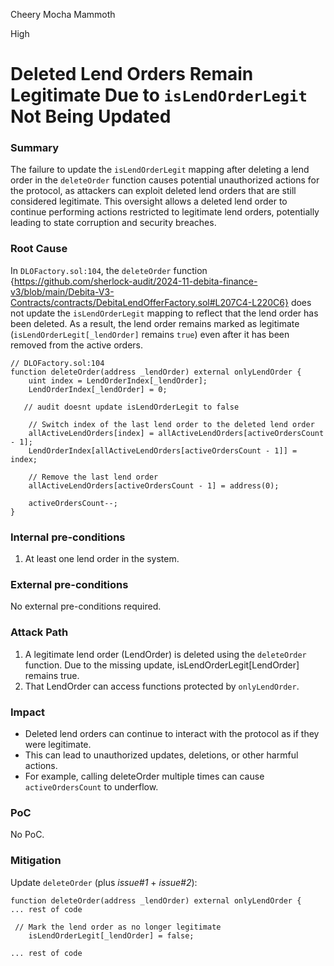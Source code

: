 Cheery Mocha Mammoth

High

# Deleted Lend Orders Remain Legitimate Due to `isLendOrderLegit` Not Being Updated

### Summary

The failure to update the `isLendOrderLegit` mapping after deleting a lend order in the `deleteOrder` function causes potential unauthorized actions for the protocol, as attackers can exploit deleted lend orders that are still considered legitimate. This oversight allows a deleted lend order to continue performing actions restricted to legitimate lend orders, potentially leading to state corruption and security breaches.

### Root Cause

In `DLOFactory.sol:104`, the `deleteOrder` function {https://github.com/sherlock-audit/2024-11-debita-finance-v3/blob/main/Debita-V3-Contracts/contracts/DebitaLendOfferFactory.sol#L207C4-L220C6} does not update the `isLendOrderLegit` mapping to reflect that the lend order has been deleted. As a result, the lend order remains marked as legitimate (`isLendOrderLegit[_lendOrder]` remains `true`) even after it has been removed from the active orders.
```solidity
// DLOFactory.sol:104
function deleteOrder(address _lendOrder) external onlyLendOrder {
    uint index = LendOrderIndex[_lendOrder];
    LendOrderIndex[_lendOrder] = 0;

   // audit doesnt update isLendOrderLegit to false

    // Switch index of the last lend order to the deleted lend order
    allActiveLendOrders[index] = allActiveLendOrders[activeOrdersCount - 1];
    LendOrderIndex[allActiveLendOrders[activeOrdersCount - 1]] = index;

    // Remove the last lend order
    allActiveLendOrders[activeOrdersCount - 1] = address(0);

    activeOrdersCount--;
}
```

### Internal pre-conditions

1. At least one lend order in the system.

### External pre-conditions

No external pre-conditions required.

### Attack Path

1. A legitimate lend order (LendOrder) is deleted using the `deleteOrder` function.
Due to the missing update, isLendOrderLegit[LendOrder] remains true.
2. That LendOrder can access functions protected by `onlyLendOrder`.

### Impact

 - Deleted lend orders can continue to interact with the protocol as if they were legitimate.
 - This can lead to unauthorized updates, deletions, or other harmful actions.
 - For example, calling deleteOrder multiple times can cause `activeOrdersCount` to underflow.

### PoC

No PoC.

### Mitigation

Update `deleteOrder` (plus *issue#1* + *issue#2*):

```solidity
function deleteOrder(address _lendOrder) external onlyLendOrder {
... rest of code

 // Mark the lend order as no longer legitimate
    isLendOrderLegit[_lendOrder] = false;

... rest of code
```